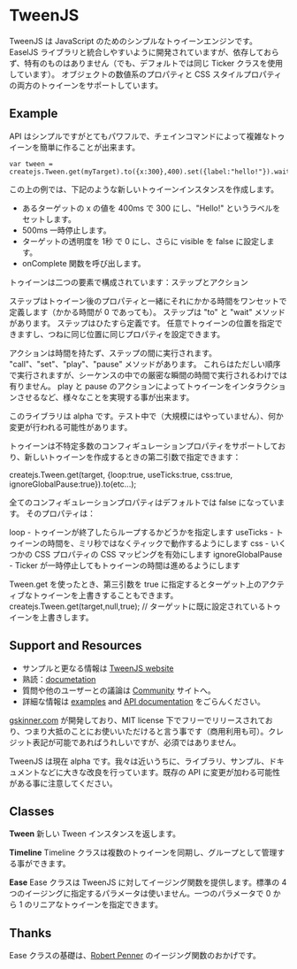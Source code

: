 # TweenJS

TweenJS は JavaScript のためのシンプルなトゥイーンエンジンです。
EaselJS ライブラリと統合しやすいように開発されていますが、依存しておらず、特有のものはありません（でも、デフォルトでは同じ Ticker クラスを使用しています）。
オブジェクトの数値系のプロパティと CSS スタイルプロパティの両方のトゥイーンをサポートしています。

## Example

API はシンプルですがとてもパワフルで、チェインコマンドによって複雑なトゥイーンを簡単に作ることが出来ます。

    var tween = createjs.Tween.get(myTarget).to({x:300},400).set({label:"hello!"}).wait(500).to({alpha:0,visible:false},1000).call(onComplete);

この上の例では、下記のような新しいトゥイーンインスタンスを作成します。

* あるターゲットの x の値を 400ms で 300 にし、"Hello!" というラベルをセットします。
* 500ms 一時停止します。
* ターゲットの透明度を 1秒 で 0 にし、さらに visible を false に設定します。
* onComplete 関数を呼び出します。

トゥイーンは二つの要素で構成されています：ステップとアクション

ステップはトゥイーン後のプロパティと一緒にそれにかかる時間をワンセットで定義します（かかる時間が 0 であっても）。
ステップは "to" と "wait" メソッドがあります。
ステップはひたすら定義です。
任意でトゥイーンの位置を指定できますし、つねに同じ位置に同じプロパティを設定できます。

アクションは時間を持たず、ステップの間に実行されます。
"call"、"set"、"play"、"pause" メソッドがあります。
これらはただしい順序で実行されますが、シーケンスの中での厳密な瞬間の時間で実行されるわけでは有りません。
play と pause のアクションによってトゥイーンをインタラクションさせるなど、様々なことを実現する事が出来ます。

このライブラリは alpha です。テスト中で（大規模にはやっていません）、何か変更が行われる可能性があります。

トゥイーンは不特定多数のコンフィギュレーションプロパティをサポートしており、新しいトゥイーンを作成するときの第二引数で指定できます：

createjs.Tween.get(target, {loop:true, useTicks:true, css:true, ignoreGlobalPause:true}).to(etc...);

全てのコンフィギュレーションプロパティはデフォルトでは false になっています。
そのプロパティは：

loop - トゥイーンが終了したらループするかどうかを指定します
useTicks - トゥイーンの時間を、ミリ秒ではなくティックで動作するようにします
css - いくつかの CSS プロパティの CSS マッピングを有効にします
ignoreGlobalPause - Ticker が一時停止してもトゥイーンの時間は進めるようにします

Tween.get を使ったとき、第三引数を true に指定するとターゲット上のアクティブなトゥイーンを上書きすることもできます。
createjs.Tween.get(target,null,true); // ターゲットに既に設定されているトゥイーンを上書きします。


## Support and Resources

* サンプルと更なる情報は [TweenJS website](http://tweenjs.com/)
* 熟読：[documetation](http://createjs.com/Docs/TweenJS/)
* 質問や他のユーザーとの議論は [Community](http://community.createjs.com) サイトへ。
* 詳細な情報は [examples](https://github.com/CreateJS/TweenJS/tree/master/examples) and [API documentation](http://createjs.com/Docs/TweenJS/) をごらんください。

[gskinner.com](http://www.gskinner.com) が開発しており、MIT license 下でフリーでリリースされており、つまり大抵のことにお使いいただけると言う事です（商用利用も可）。クレジット表記が可能であればうれしいですが、必須ではありません。

TweenJS は現在 alpha です。我々は近いうちに、ライブラリ、サンプル、ドキュメントなどに大きな改良を行っています。既存の API に変更が加わる可能性がある事に注意してください。

## Classes

**Tween**
新しい Tween インスタンスを返します。

**Timeline**
Timeline クラスは複数のトゥイーンを同期し、グループとして管理する事ができます。

**Ease**
Ease クラスは TweenJS に対してイージング関数を提供します。標準の 4 つのイージングに指定するパラメータは使いません。一つのパラメータで 0 から 1 のリニアなトゥイーンを指定できます。

## Thanks

Ease クラスの基礎は、[Robert Penner](http://flashblog.robertpenner.com/) のイージング関数のおかげです。


